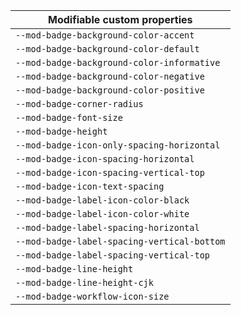 | Modifiable custom properties                |
| ------------------------------------------- |
| `--mod-badge-background-color-accent`       |
| `--mod-badge-background-color-default`      |
| `--mod-badge-background-color-informative`  |
| `--mod-badge-background-color-negative`     |
| `--mod-badge-background-color-positive`     |
| `--mod-badge-corner-radius`                 |
| `--mod-badge-font-size`                     |
| `--mod-badge-height`                        |
| `--mod-badge-icon-only-spacing-horizontal`  |
| `--mod-badge-icon-spacing-horizontal`       |
| `--mod-badge-icon-spacing-vertical-top`     |
| `--mod-badge-icon-text-spacing`             |
| `--mod-badge-label-icon-color-black`        |
| `--mod-badge-label-icon-color-white`        |
| `--mod-badge-label-spacing-horizontal`      |
| `--mod-badge-label-spacing-vertical-bottom` |
| `--mod-badge-label-spacing-vertical-top`    |
| `--mod-badge-line-height`                   |
| `--mod-badge-line-height-cjk`               |
| `--mod-badge-workflow-icon-size`            |
